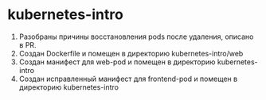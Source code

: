 # kubernetes-intro
1. Разобраны причины восстановления pods после удаления, описано в PR.
2. Создан Dockerfile и помещен в директорию kubernetes-intro/web
3. Создан манифест для web-pod и помещен в директорию kubernetes-intro
4. Создан исправленный манифест для frontend-pod и помещен в директорию kubernetes-intro

